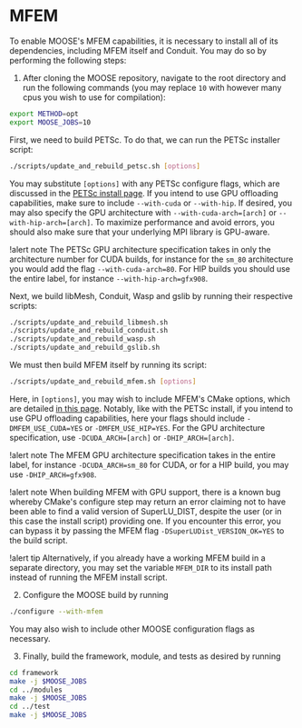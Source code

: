 # MFEM

To enable MOOSE's MFEM capabilities, it is necessary to install all of its dependencies, including MFEM itself and Conduit. You may do so by performing the following steps:

1. After cloning the MOOSE repository, navigate to the root directory and run the following commands (you may replace `10` with however many cpus you wish to use for compilation):

```bash
export METHOD=opt
export MOOSE_JOBS=10
```

First, we need to build PETSc. To do that, we can run the PETSc installer script:

```bash
./scripts/update_and_rebuild_petsc.sh [options]
```

You may substitute `[options]` with any PETSc configure flags, which are discussed in the [PETSc install page](https://petsc.org/release/install/install). If you intend to use GPU offloading capabilities, make sure to include `--with-cuda` or `--with-hip`. If desired, you may also specify the GPU architecture with `--with-cuda-arch=[arch]` or `--with-hip-arch=[arch]`. To maximize performance and avoid errors, you should also make sure that your underlying MPI library is GPU-aware.

!alert note
The PETSc GPU architecture specification takes in only the architecture number for CUDA builds, for instance for the `sm_80` architecture you would add the flag `--with-cuda-arch=80`. For HIP builds you should use the entire label, for instance `--with-hip-arch=gfx908`.


Next, we build libMesh, Conduit, Wasp and gslib by running their respective scripts:

```bash
./scripts/update_and_rebuild_libmesh.sh
./scripts/update_and_rebuild_conduit.sh
./scripts/update_and_rebuild_wasp.sh
./scripts/update_and_rebuild_gslib.sh
```

We must then build MFEM itself by running its script:

```bash
./scripts/update_and_rebuild_mfem.sh [options]
```

Here, in `[options]`, you may wish to include MFEM's CMake options, which are detailed [in this page](https://github.com/mfem/mfem/blob/master/INSTALL). Notably, like with the PETSc install, if you intend to use GPU offloading capabilities, here your flags should include `-DMFEM_USE_CUDA=YES` or `-DMFEM_USE_HIP=YES`. For the GPU architecture specification, use `-DCUDA_ARCH=[arch]` or `-DHIP_ARCH=[arch]`.

!alert note
The MFEM GPU architecture specification takes in the entire label, for instance `-DCUDA_ARCH=sm_80` for CUDA, or for a HIP build, you may use `-DHIP_ARCH=gfx908`.

!alert note
When building MFEM with GPU support, there is a known bug whereby CMake's configure step may return an error claiming not to have been able to find a valid version of SuperLU_DIST, despite the user (or in this case the install script) providing one. If you encounter this error, you can bypass it by passing the MFEM flag `-DSuperLUDist_VERSION_OK=YES` to the build script.

!alert tip
Alternatively, if you already have a working MFEM build in a separate directory, you may set the variable `MFEM_DIR` to its install path instead of running the MFEM install script.


2. Configure the MOOSE build by running

```bash
./configure --with-mfem
```

You may also wish to include other MOOSE configuration flags as necessary.

3. Finally, build the framework, module, and tests as desired by running

```bash
cd framework
make -j $MOOSE_JOBS
cd ../modules
make -j $MOOSE_JOBS
cd ../test
make -j $MOOSE_JOBS
```
